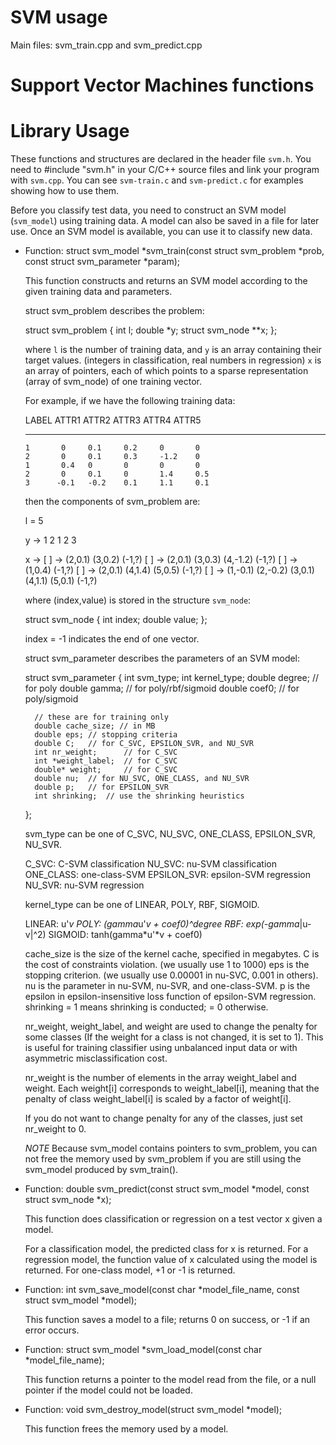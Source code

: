 # SVM usage

Main files: svm_train.cpp and svm_predict.cpp

# Support Vector Machines functions

Library Usage
=============

These functions and structures are declared in the header file `svm.h`.
You need to #include "svm.h" in your C/C++ source files and link your
program with `svm.cpp`. You can see `svm-train.c` and `svm-predict.c`
for examples showing how to use them.

Before you classify test data, you need to construct an SVM model
(`svm_model`) using training data. A model can also be saved in
a file for later use. Once an SVM model is available, you can use it
to classify new data.

- Function: struct svm_model *svm_train(const struct svm_problem *prob,
					const struct svm_parameter *param);

    This function constructs and returns an SVM model according to
    the given training data and parameters.

    struct svm_problem describes the problem:
	
	struct svm_problem
	{
		int l;
		double *y;
		struct svm_node **x;
	};
 
    where `l` is the number of training data, and `y` is an array containing
    their target values. (integers in classification, real numbers in
    regression) `x` is an array of pointers, each of which points to a sparse
    representation (array of svm_node) of one training vector.

    For example, if we have the following training data:

    LABEL	ATTR1	ATTR2	ATTR3	ATTR4	ATTR5
    -----	-----	-----	-----	-----	-----
      1		  0 	0.1	  	0.2	  	0	  	0
      2		  0	  	0.1	  	0.3	 	-1.2	0
      1		  0.4	0	  	0	  	0	  	0
      2		  0 	0.1	  	0 		1.4		0.5
      3		 -0.1 	-0.2 	0.1 	1.1 	0.1

    then the components of svm_problem are:

    l = 5

    y -> 1 2 1 2 3

    x -> [ ] -> (2,0.1) (3,0.2) (-1,?)
	 [ ] -> (2,0.1) (3,0.3) (4,-1.2) (-1,?)
	 [ ] -> (1,0.4) (-1,?)
	 [ ] -> (2,0.1) (4,1.4) (5,0.5) (-1,?)
	 [ ] -> (1,-0.1) (2,-0.2) (3,0.1) (4,1.1) (5,0.1) (-1,?)

    where (index,value) is stored in the structure `svm_node`:

	struct svm_node
	{
		int index;
		double value;
	};

    index = -1 indicates the end of one vector.
 
    struct svm_parameter describes the parameters of an SVM model:

	struct svm_parameter
	{
		int svm_type;
		int kernel_type;
		double degree;	// for poly
		double gamma;	// for poly/rbf/sigmoid
		double coef0;	// for poly/sigmoid

		// these are for training only
		double cache_size; // in MB
		double eps;	// stopping criteria
		double C;	// for C_SVC, EPSILON_SVR, and NU_SVR
		int nr_weight;		// for C_SVC
		int *weight_label;	// for C_SVC
		double* weight;		// for C_SVC
		double nu;	// for NU_SVC, ONE_CLASS, and NU_SVR
		double p;	// for EPSILON_SVR
		int shrinking;	// use the shrinking heuristics
	};

    svm_type can be one of C_SVC, NU_SVC, ONE_CLASS, EPSILON_SVR, NU_SVR.

    C_SVC:		C-SVM classification
    NU_SVC:		nu-SVM classification
    ONE_CLASS:		one-class-SVM
    EPSILON_SVR:	epsilon-SVM regression
    NU_SVR:		nu-SVM regression

    kernel_type can be one of LINEAR, POLY, RBF, SIGMOID.

    LINEAR:	u'*v
    POLY:	(gamma*u'*v + coef0)^degree
    RBF:	exp(-gamma*|u-v|^2)
    SIGMOID:	tanh(gamma*u'*v + coef0)

    cache_size is the size of the kernel cache, specified in megabytes.
    C is the cost of constraints violation. (we usually use 1 to 1000)
    eps is the stopping criterion. (we usually use 0.00001 in nu-SVC,
    0.001 in others). nu is the parameter in nu-SVM, nu-SVR, and
    one-class-SVM. p is the epsilon in epsilon-insensitive loss function
    of epsilon-SVM regression. shrinking = 1 means shrinking is conducted;
    = 0 otherwise.

    nr_weight, weight_label, and weight are used to change the penalty
    for some classes (If the weight for a class is not changed, it is
    set to 1). This is useful for training classifier using unbalanced
    input data or with asymmetric misclassification cost.

    nr_weight is the number of elements in the array weight_label and
    weight. Each weight[i] corresponds to weight_label[i], meaning that
    the penalty of class weight_label[i] is scaled by a factor of weight[i].
    
    If you do not want to change penalty for any of the classes,
    just set nr_weight to 0.

    *NOTE* Because svm_model contains pointers to svm_problem, you can
    not free the memory used by svm_problem if you are still using the
    svm_model produced by svm_train().

- Function: double svm_predict(const struct svm_model *model,
                             const struct svm_node *x);

    This function does classification or regression on a test vector x
    given a model.

    For a classification model, the predicted class for x is returned.
    For a regression model, the function value of x calculated using
    the model is returned. For one-class model, +1 or -1 is returned.

- Function: int svm_save_model(const char *model_file_name,
			       const struct svm_model *model);

    This function saves a model to a file; returns 0 on success, or -1
    if an error occurs.

- Function: struct svm_model *svm_load_model(const char *model_file_name);

    This function returns a pointer to the model read from the file,
    or a null pointer if the model could not be loaded.


- Function: void svm_destroy_model(struct svm_model *model);

    This function frees the memory used by a model.
